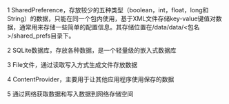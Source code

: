 1 SharedPreference，存放较少的五种类型（boolean，int，float，long和String）的数据，只能在同一个包内使用，基于XML文件存储key-value键值对数据，通常用来存储一些简单的配置信息。其存储位置在/data/data/<包名>/shared_prefs目录下。

2 SQLite数据库，存放各种数据，是一个轻量级的嵌入式数据库

3 File文件，通过读取写入方式生成文件存放数据 

4 ContentProvider，主要用于让其他应用程序使用保存的数据 

5 通过网络获取数据和写入数据到网络存储空间